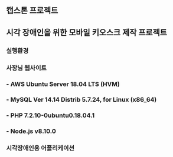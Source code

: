 ## 캡스톤 프로젝트 
## 시각 장애인을 위한 모바일 키오스크 제작 프로젝트 

### 실행환경

### 사장님 웹사이트
### - AWS Ubuntu Server 18.04 LTS (HVM)
### - MySQL Ver 14.14 Distrib 5.7.24, for Linux (x86_64) 
### - PHP 7.2.10-0ubuntu0.18.04.1
### - Node.js v8.10.0

### 시각장애인용 어플리케이션
